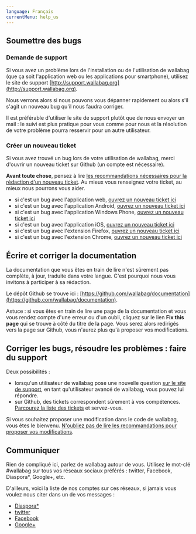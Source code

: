 ```yaml
---
language: Français
currentMenu: help_us
---
```


## Soumettre des bugs
### Demande de support

Si vous avez un problème lors de l'installation ou de l'utilisation de wallabag (que ça soit l'application web ou les applications pour smartphone), utilisez le site de support [http://support.wallabag.org](http://support.wallabag.org).

Nous verrons alors si nous pouvons vous dépanner rapidement ou alors s'il s'agit un nouveau bug qu'il nous faudra corriger.

Il est préférable d'utiliser le site de support plutôt que de nous envoyer un mail : le suivi est plus pratique pour vous comme pour nous et la résolution de votre problème pourra resservir pour un autre utilisateur.

### Créer un nouveau ticket

Si vous avez trouvé un bug lors de votre utilisation de wallabag, merci d'ouvrir un nouveau ticket sur Github (un compte est nécessaire).

**Avant toute chose**, pensez à lire [les recommandations nécessaires pour la rédaction d'un nouveau ticket](https://github.com/wallabag/wallabag/blob/master/CONTRIBUTING.md). Au mieux vous renseignez votre ticket, au mieux nous pourrons vous aider.

* si c'est un bug avec l'application web, [ouvrez un nouveau ticket ici](https://github.com/wallabag/wallabag/issues/new)
* si c'est un bug avec l'application Android, [ouvrez un nouveau ticket ici](https://github.com/wallabag/android-app/issues/new)
* si c'est un bug avec l'application Windows Phone, [ouvrez un nouveau ticket ici](https://github.com/wallabag/windowsphone-app)
* si c'est un bug avec l'application iOS, [ouvrez un nouveau ticket ici](https://github.com/wallabag/ios-app/issues/new)
* si c'est un bug avec l'extension Firefox, [ouvrez un nouveau ticket ici](https://github.com/wallabag/firefox-ext/issues/new)
* si c'est un bug avec l'extension Chrome, [ouvrez un nouveau ticket ici](https://github.com/wallabag/chrome-ext/issues/new)

## Écrire et corriger la documentation

La documentation que vous êtes en train de lire n'est sûrement pas complète, à jour, traduite dans votre langue. C'est pourquoi nous vous invitons à participer à sa rédaction.

Le dépôt Github se trouve ici : [https://github.com/wallabag/documentation](https://github.com/wallabag/documentation).

Astuce : si vous êtes en train de lire une page de la documentation et vous vous rendez compte d'une erreur ou d'un oubli, cliquez sur le lien **Fix this page** qui se trouve à côté du titre de la page. Vous serez alors redirigés vers la page sur Github, vous n'aurez plus qu'à proposer vos modifications.

## Corriger les bugs, résoudre les problèmes : faire du support

Deux possibilités :
* lorsqu'un utilisateur de wallabag pose une nouvelle question [sur le site de support](http://support.wallabag.org), en tant qu'utilisateur avancé de wallabag, vous pouvez lui répondre.
* sur Github, des tickets correspondent sûrement à vos compétences. [Parcourez la liste des tickets](https://github.com/wallabag/wallabag/issues) et servez-vous.

Si vous souhaitez proposer une modification dans le code de wallabag, vous êtes le bienvenu. [N'oubliez pas de lire les recommandations pour proposer vos modifications](https://github.com/wallabag/wallabag/blob/master/CONTRIBUTING.md).

## Communiquer

Rien de compliqué ici, parlez de wallabag autour de vous. Utilisez le mot-clé #wallabag sur tous vos réseaux sociaux préférés : twitter, Facebook, Diaspora*, Google+, etc.

D'ailleurs, voici la liste de nos comptes sur ces réseaux, si jamais vous voulez nous citer dans un de vos messages :
* [Diaspora*](https://framasphere.org/people/2335ff202f920132196e2a0000053625)
* [twitter](https:/twitter.com/wallabagapp)
* [Facebook](https://www.facebook.com/wallabag)
* [Google+](https://plus.google.com/+WallabagOrg/)